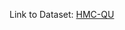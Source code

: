 Link to Dataset:   [HMC-QU](https://www.kaggle.com/datasets/aysendegerli/hmcqu-dataset?select=LV+Ground-truth+Segmentation+Masks)
